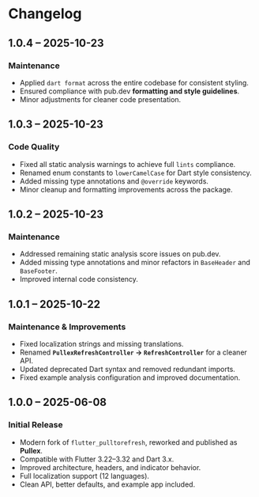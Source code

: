 # Changelog

## 1.0.4 – 2025-10-23

### Maintenance
- Applied `dart format` across the entire codebase for consistent styling.
- Ensured compliance with pub.dev **formatting and style guidelines**.
- Minor adjustments for cleaner code presentation.

## 1.0.3 – 2025-10-23

### Code Quality
- Fixed all static analysis warnings to achieve full `lints` compliance.
- Renamed enum constants to `lowerCamelCase` for Dart style consistency.
- Added missing type annotations and `@override` keywords.
- Minor cleanup and formatting improvements across the package.

## 1.0.2 – 2025-10-23

### Maintenance
- Addressed remaining static analysis score issues on pub.dev.
- Added missing type annotations and minor refactors in `BaseHeader` and `BaseFooter`.
- Improved internal code consistency.

## 1.0.1 – 2025-10-22

### Maintenance & Improvements
- Fixed localization strings and missing translations.
- Renamed **`PullexRefreshController` → `RefreshController`** for a cleaner API.
- Updated deprecated Dart syntax and removed redundant imports.
- Fixed example analysis configuration and improved documentation.

## 1.0.0 – 2025-06-08

### Initial Release
- Modern fork of `flutter_pulltorefresh`, reworked and published as **Pullex**.
- Compatible with Flutter 3.22–3.32 and Dart 3.x.
- Improved architecture, headers, and indicator behavior.
- Full localization support (12 languages).
- Clean API, better defaults, and example app included.
